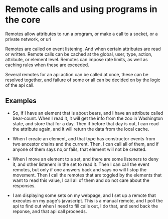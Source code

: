 # Remote calls and using programs in the core

Remotes allow attributes to run a program, or make a call to a socket, or a private network, or uri

Remotes are called on event listening. And when certain attributes are read or written.
Remote calls can be cached at the global, user, type, action, attribute, or element level.
Remotes can impose rate limits, as well as caching rules when these are exceeded.

Several remotes for an api action can be called at once, these can be resolved together, 
and failure of some or all can be decided on by the logic of the api call.

## Examples
* So, if I have an element that is about bears, 
and I have an attribute called bear-count. 
When I read it, it will get the info from the zoo in Washington state, and store that for a day.
Then if before that day is out, I can read the attribute again, and it will return the data from the local cache.

* When I create an element, and that type has constructor events from two ancestor chains and the current.
Then, I can call all of them, and if anyone of them says no,or fails, that element will not be created.

* When I move an element to a set, and there are some listeners to deny it, and other listeners in the set to read it. 
Then I can call the event remotes, but only if one answers back and says no will I stop the movement.
Then I call the remotes that are toggled by the elements that want to read this value, I call all of them and do not care about the responses.

* I am displaying some sets on my webpage, and I set up a remote that executes on my page's javascript. This is a manual remote,
and I poll the api to find out when I need to fill calls out, I do that, and send back the reponse, and that api call proceeds.



